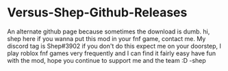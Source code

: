 # Versus-Shep-Github-Releases
An alternate github page because sometimes the download is dumb.
hi, shep here
if you wanna put this mod in your fnf game, contact me. My discord tag is Shep#3902
if you don't do this expect me on your doorstep, I play roblox fnf games very frequently and I can find it fairly easy
have fun with the mod, hope you continue to support me and the team :D
-shep
